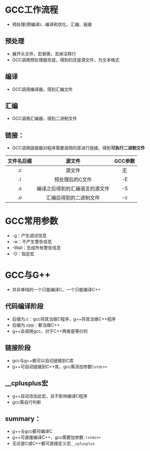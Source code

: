 # GCC工作流程
- 预处理(预编译)、编译和优化、汇编、链接

## 预处理 
- 展开头文件，宏替换，去掉注释行
- GCC调用预处理器完成，得到的还是源文件，为文本格式

## 编译
- GCC调用编译器，得到汇编文件

## 汇编
- GCC调用汇编器，得到二进制文件

## 链接：
- GCC调用链接器对程序需要调用的库进行链接，得到**可执行二进制文件**

|文件名后缀|源文件|GCC参数|
|:----:|:--:|:--:|
|.c|源文件|无|
|.i|预处理后的C文件|-E|
|.s|编译之后得到的汇编语言的源文件|-S|
|.o|汇编后得到的二进制文件|-c|

# GCC常用参数
- -g：产生调试信息
- -w：不产生警告信息
- -Wall：生成所有警告信息
- -D：指定宏

# GCC与G++
- 并非单纯的一个只能编译C，一个只能编译C++

## 代码编译阶段
- 后缀为.c：gcc将其当做C程序，g++将其当做C++程序
- 后缀为.cpp：都当做C++
- g++会调用gcc，对于C++两者是等价的

## 链接阶段
- gcc与g++都可以自动链接到C库
- g++可自动链接到C++库，gcc需添加参数`lstdc++`

## __cplusplus宏
- g++自动添加此宏，且不影响编译C程序
- gcc需自行判断

## summary：
- g++与gcc都可编译C
- g++可直接编译C++，gcc需要加参数`-lstdc++`
- 无论是C或C++都可直接定义宏`__cplusplus`